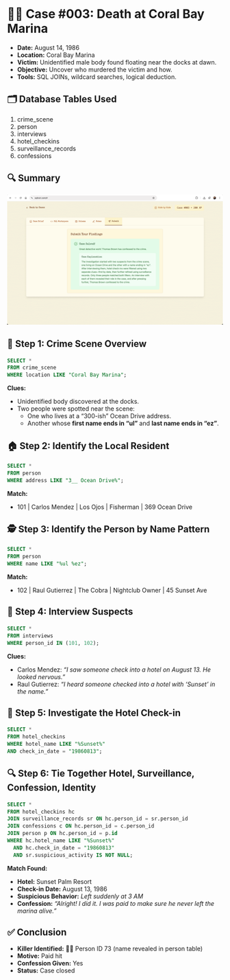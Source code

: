 # 🕵️‍♂️ Case #003: Death at Coral Bay Marina

* **Date:** August 14, 1986
* **Location:** Coral Bay Marina
* **Victim:** Unidentified male body found floating near the docks at dawn.
* **Objective:** Uncover who murdered the victim and how.
* **Tools:** SQL JOINs, wildcard searches, logical deduction.

## **🗂️ Database Tables Used**

1. crime_scene
2. person
3. interviews
4. hotel_checkins
5. surveillance_records
6. confessions

## **🔍 Summary**

![Summary](../assets/Case3.png)

## **🚢 Step 1: Crime Scene Overview**

```sql
SELECT *
FROM crime_scene
WHERE location LIKE "Coral Bay Marina";
```

**Clues:**

* Unidentified body discovered at the docks.
* Two people were spotted near the scene:
  * One who lives at a “300-ish” Ocean Drive address.
  * Another whose **first name ends in “ul”** and **last name ends in “ez”**.

## **🏠 Step 2: Identify the Local Resident**

```sql
SELECT *
FROM person
WHERE address LIKE "3__ Ocean Drive%";
```

**Match:**

* 101 | Carlos Mendez | Los Ojos | Fisherman | 369 Ocean Drive

## **🕵️ Step 3: Identify the Person by Name Pattern**

```sql
SELECT *
FROM person
WHERE name LIKE "%ul %ez";
```

**Match:**

* 102 | Raul Gutierrez | The Cobra | Nightclub Owner | 45 Sunset Ave

## **🎤 Step 4: Interview Suspects**

```sql
SELECT *
FROM interviews
WHERE person_id IN (101, 102);
```

**Clues:**

* Carlos Mendez: *“I saw someone check into a hotel on August 13. He looked nervous.”*
* Raul Gutierrez: *“I heard someone checked into a hotel with ‘Sunset’ in the name.”*

## **🏨 Step 5: Investigate the Hotel Check-in**

```sql
SELECT *
FROM hotel_checkins
WHERE hotel_name LIKE "%Sunset%"
AND check_in_date = "19860813";
```

## **🔍 Step 6: Tie Together Hotel, Surveillance, Confession, Identity**

```sql
SELECT *
FROM hotel_checkins hc
JOIN surveillance_records sr ON hc.person_id = sr.person_id
JOIN confessions c ON hc.person_id = c.person_id
JOIN person p ON hc.person_id = p.id
WHERE hc.hotel_name LIKE "%Sunset%"
  AND hc.check_in_date = "19860813"
  AND sr.suspicious_activity IS NOT NULL;
```

**Match Found:**

* **Hotel:** Sunset Palm Resort
* **Check-in Date:** August 13, 1986
* **Suspicious Behavior:** *Left suddenly at 3 AM*
* **Confession:** *“Alright! I did it. I was paid to make sure he never left the marina alive.”*

## **✅ Conclusion**

* **Killer Identified:** 🧍‍♂️ Person ID 73 (name revealed in person table)
* **Motive:** Paid hit
* **Confession Given:** Yes
* **Status:** Case closed
